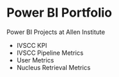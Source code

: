 # Power BI Portfolio

Power BI Projects at Allen Institute
- IVSCC KPI
- IVSCC Pipeline Metrics
- User Metrics
- Nucleus Retrieval Metrics
